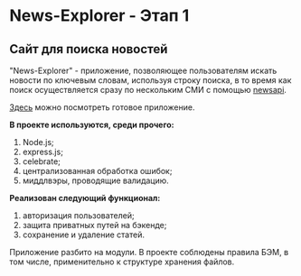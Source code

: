# News-Explorer - Этап 1
## Сайт для поиска новостей

"News-Explorer" - приложение, позволяющее пользователям искать новости по ключевым словам, используя строку поиска, в то время как поиск осуществляется сразу по нескольким СМИ с помощью [newsapi](https://newsapi.org/).

[Здесь](http://api.news.explorer.by.alyona.students.nomoredomains.icu/) можно посмотреть готовое приложение.

**В проекте используются, среди прочего:** 

1. Node.js;
2. express.js;
3. celebrate;
4. централизованная обработка ошибок;
5. миддлвэры, проводящие валидацию.


**Реализован следующий функционал:**

1. авторизация пользователей; 
2. защита приватных путей на бэкенде;
3. сохранение и удаление статей.
 
Приложение разбито на модули.
В проекте соблюдены правила БЭМ, в том числе, применительно к структуре хранения файлов. 